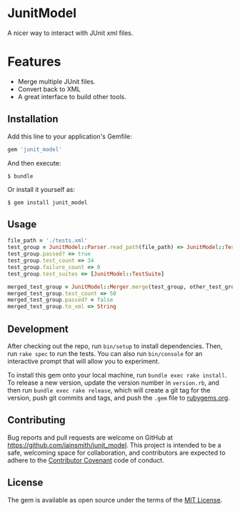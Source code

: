 # JunitModel

A nicer way to interact with JUnit xml files.

# Features

* Merge multiple JUnit files.
* Convert back to XML
* A great interface to build other tools.

## Installation

Add this line to your application's Gemfile:

```ruby
gem 'junit_model'
```

And then execute:

    $ bundle

Or install it yourself as:

    $ gem install junit_model

## Usage

``` ruby
file_path = './tests.xml'
test_group = JunitModel::Parser.read_path(file_path) => JunitModel::TestGroup
test_group.passed? => true
test_group.test_count => 34
test_group.failure_count => 0
test_group.test_suites => [JunitModel::TestSuite]

merged_test_group = JunitModel::Merger.merge(test_group, other_test_group) => JunitModel::TestGroup
merged_test_group.test_count => 50
merged_test_group.passed? = false
merged_test_group.to_xml => String
```

## Development

After checking out the repo, run `bin/setup` to install dependencies. Then, run `rake spec` to run the tests. You can also run `bin/console` for an interactive prompt that will allow you to experiment.

To install this gem onto your local machine, run `bundle exec rake install`. To release a new version, update the version number in `version.rb`, and then run `bundle exec rake release`, which will create a git tag for the version, push git commits and tags, and push the `.gem` file to [rubygems.org](https://rubygems.org).

## Contributing

Bug reports and pull requests are welcome on GitHub at https://github.com/iainsmith/junit_model. This project is intended to be a safe, welcoming space for collaboration, and contributors are expected to adhere to the [Contributor Covenant](http://contributor-covenant.org) code of conduct.

## License

The gem is available as open source under the terms of the [MIT License](http://opensource.org/licenses/MIT).

